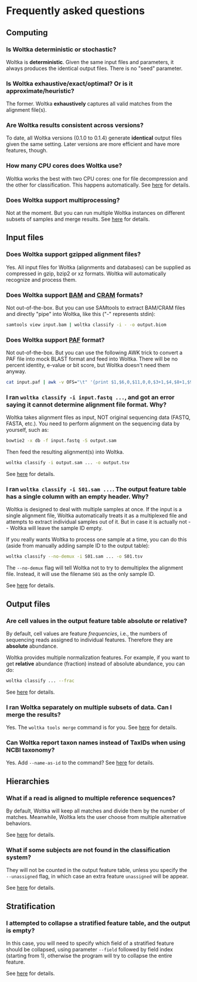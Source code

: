 # Frequently asked questions


## Computing

### Is Woltka deterministic or stochastic?

Woltka is **deterministic**. Given the same input files and parameters, it always produces the identical output files. There is no "seed" parameter.

### Is Woltka exhaustive/exact/optimal? Or is it approximate/heuristic?

The former. Woltka **exhaustively** captures all valid matches from the alignment file(s).

### Are Woltka results consistent across versions?

To date, all Woltka versions (0.1.0 to 0.1.4) generate **identical** output files given the same setting. Later versions are more efficient and have more features, though.

### How many CPU cores does Woltka use?

Woltka works the best with two CPU cores: one for file decompression and the other for classification. This happens automatically. See [here](perform,md#keep-external-decompressors-on) for details.

### Does Woltka support multiprocessing?

Not at the moment. But you can run multiple Woltka instances on different subsets of samples and merge results. See [here](perform.md#run-separate-jobs-and-merge-results) for details.


## Input files

### Does Woltka support gzipped alignment files?

Yes. All input files for Woltka (alignments and databases) can be supplied as compressed in gzip, bzip2 or xz formats. Woltka will automatically recognize and process them.

### Does Woltka support [BAM](https://en.wikipedia.org/wiki/Binary_Alignment_Map) and [CRAM](https://en.wikipedia.org/wiki/CRAM_(file_format)) formats?

Not out-of-the-box. But you can use SAMtools to extract BAM/CRAM files and directly "pipe" into Woltka, like this ("-" represents stdin):

```bash
samtools view input.bam | woltka classify -i - -o output.biom
```

### Does Woltka support [PAF](https://github.com/lh3/miniasm/blob/master/PAF.md) format?

Not out-of-the-box. But you can use the following AWK trick to convert a PAF file into mock BLAST format and feed into Woltka. There will be no percent identity, e-value or bit score, but Woltka doesn't need them anyway.

```bash
cat input.paf | awk -v OFS="\t" '{print $1,$6,0,$11,0,0,$3+1,$4,$8+1,$9,0,$12}' | woltka classify -i - -o output.biom
```



### I ran `woltka classify -i input.fastq ...`, and got an error saying it cannot determine alignment file format. Why?

Woltka takes alignment files as input, NOT original sequencing data (FASTQ, FASTA, etc.). You need to perform alignment on the sequencing data by yourself, such as:

```bash
bowtie2 -x db -f input.fastq -S output.sam
```

Then feed the resulting alignment(s) into Woltka.

```bash
woltka classify -i output.sam ... -o output.tsv
```

See [here](align.md) for details.

### I ran `woltka classify -i S01.sam ...`. The output feature table has a single column with an empty header. Why?

Woltka is designed to deal with multiple samples at once. If the input is a single alignment file, Woltka automatically treats it as a multiplexed file and attempts to extract individual samples out of it. But in case it is actually not -- Woltka will leave the sample ID empty.

If you really wants Woltka to process one sample at a time, you can do this (aside from manually adding sample ID to the output table):

```bash
woltka classify --no-demux -i S01.sam ... -o S01.tsv
```

The `--no-demux` flag will tell Woltka not to try to demultiplex the alignment file. Instead, it will use the filename `S01` as the only sample ID.

See [here](input.md#demultiplexing) for details.


## Output files

### Are cell values in the output feature table absolute or relative?

By default, cell values are feature _frequencies_, i.e., the numbers of sequencing reads assigned to individual features. Therefore they are **absolute** abundance.

Woltka provides multiple normalization features. For example, if you want to get **relative** abundance (fraction) instead of absolute abundance, you can do:

```bash
woltka classify ... --frac
```

See [here](normalize.md) for details.

### I ran Woltka separately on multiple subsets of data. Can I merge the results?

Yes. The `woltka tools merge` command is for you. See [here](merge.md) for details.

### Can Woltka report taxon names instead of TaxIDs when using NCBI taxonomy?

Yes. Add `--name-as-id` to the command? See [here](output.md) for details.

## Hierarchies

### What if a read is aligned to multiple reference sequences?

By default, Woltka will keep all matches and divide them by the number of matches. Meanwhile, Woltka lets the user choose from multiple alternative behaviors.

See [here](classify.md#ambiguous-assignment) for details.

### What if some subjects are not found in the classification system?

They will not be counted in the output feature table, unless you specify the `--unassigned` flag, in which case an extra feature `unassigned` will be appear.

See [here](classify.md#unassigned-sequences) for details.


## Stratification

### I attempted to collapse a stratified feature table, and the output is empty?

In this case, you will need to specify which field of a stratified feature should be collapsed, using parameter `--field` followed by field index (starting from 1), otherwise the program will try to collapse the entire feature.

See [here](collapse.md#stratification) for details.
